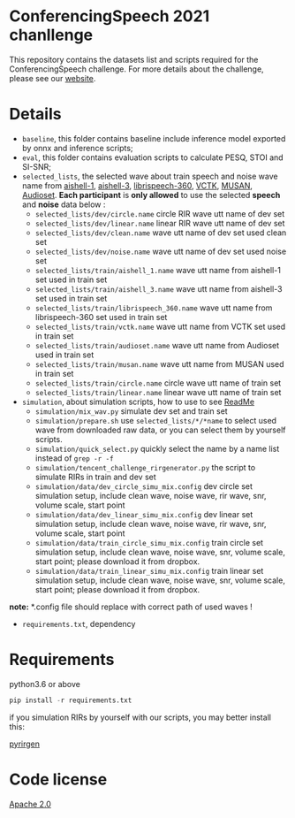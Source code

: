 
#  ConferencingSpeech 2021 chanllenge

This repository contains the datasets list and scripts required for the ConferencingSpeech challenge. For more details about the challenge, please see our [website](https://tea-lab.qq.com/conferencingspeech-2021/#/). 

# Details
- `baseline`, this folder contains baseline include inference model exported by onnx and inference scripts;
- `eval`, this folder contains evaluation scripts to calculate PESQ, STOI and SI-SNR;
- `selected_lists`, the selected wave about train speech and noise wave name from [aishell-1](http://openslr.org/33/), [aishell-3](http://openslr.org/93/), [librispeech-360](http://openslr.org/12/), [VCTK](https://doi.org/10.7488/ds/2645), [MUSAN](http://openslr.org/17/), [Audioset](https://github.com/marc-moreaux/audioset_raw). **Each participant** is **only allowed** to use the selected **speech** and **noise** data below :
    - `selected_lists/dev/circle.name` circle RIR wave utt name of dev set 
    - `selected_lists/dev/linear.name` linear RIR wave utt name of dev set
    - `selected_lists/dev/clean.name` wave utt name of dev set used clean set
    - `selected_lists/dev/noise.name` wave utt name of dev set used noise set
    - `selected_lists/train/aishell_1.name` wave utt name from aishell-1 set used in train set
    - `selected_lists/train/aishell_3.name` wave utt name from aishell-3 set used in train set
    - `selected_lists/train/librispeech_360.name` wave utt name from librispeech-360 set used in train set
    - `selected_lists/train/vctk.name` wave utt name from VCTK set used in train set
    - `selected_lists/train/audioset.name` wave utt name from Audioset used in train set
    - `selected_lists/train/musan.name` wave utt name from MUSAN used in train set
    - `selected_lists/train/circle.name` circle wave utt name of train set 
    - `selected_lists/train/linear.name` linear wave utt name of train set
- `simulation`, about simulation scripts, how to use to see [ReadMe](./simulation/ReadMe.md) 
    - `simulation/mix_wav.py` simulate dev set and train set
    - `simulation/prepare.sh` use `selected_lists/*/*name` to select used wave from downloaded raw data, or you can select them by yourself scripts.
    - `simulation/quick_select.py` quickly select the name by a name list instead of `grep -r -f`
    - `simulation/tencent_challenge_rirgenerator.py` the script to simulate RIRs in train and dev set
    - `simulation/data/dev_circle_simu_mix.config` dev circle set simulation setup, include clean wave, noise wave, rir wave, snr, volume scale, start point
    - `simulation/data/dev_linear_simu_mix.config` dev linear set simulation setup, include clean wave, noise wave, rir wave, snr, volume scale, start point
    - `simulation/data/train_circle_simu_mix.config` train circle set simulation setup, include clean wave, noise wave, snr, volume scale, start point; please download it from dropbox.
    - `simulation/data/train_linear_simu_mix.config` train linear set simulation setup, include clean wave, noise wave, snr, volume scale, start point; please download it from dropbox.

**note:** \*.config file should replace with correct path of used waves !

- `requirements.txt`, dependency

# Requirements
python3.6 or above

```python 
pip install -r requirements.txt
```
if you simulation RIRs by yourself with our scripts, you may better install this:

[pyrirgen](https://github.com/phecda-xu/RIR-Generator)

# Code license 

[Apache 2.0](./LICENSE)
